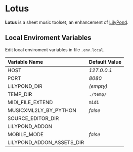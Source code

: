 # Lotus

**Lotus** is a sheet music toolset, an enhancement of [LilyPond](http://lilypond.org/).


## Local Enviroment Variables

Edit local enviroment variables in file `.env.local`.

Variable Name					| Default Value
:--								| :--
HOST							| *127.0.0.1*
PORT							| *8080*
LILYPOND_DIR					| *(empty)*
TEMP_DIR						| `./temp/`
MIDI_FILE_EXTEND				| `midi`
MUSICXML2LY_BY_PYTHON			| *false*
SOURCE_EDITOR_DIR				|
LILYPOND_ADDON					|
MOBILE_MODE						| *false*
LILYPOND_ADDON_ASSETS_DIR		|
